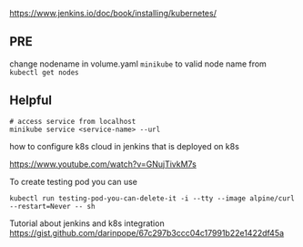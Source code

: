 https://www.jenkins.io/doc/book/installing/kubernetes/
## PRE

change nodename in volume.yaml `minikube` to valid node name from `kubectl get nodes`

## Helpful

```
# access service from localhost
minikube service <service-name> --url
```

how to configure k8s cloud in jenkins that is deployed on k8s 

https://www.youtube.com/watch?v=GNujTivkM7s

To create testing pod you can use
```
kubectl run testing-pod-you-can-delete-it -i --tty --image alpine/curl --restart=Never -- sh
```

Tutorial about jenkins and k8s integration 
https://gist.github.com/darinpope/67c297b3ccc04c17991b22e1422df45a
